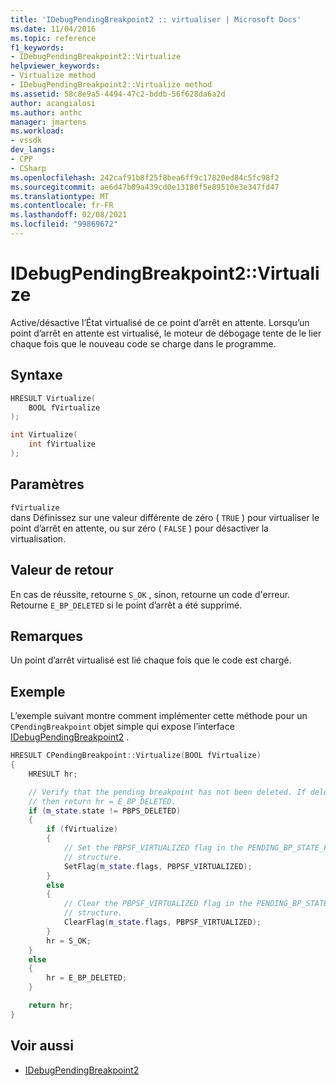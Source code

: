 ```yaml
---
title: 'IDebugPendingBreakpoint2 :: virtualiser | Microsoft Docs'
ms.date: 11/04/2016
ms.topic: reference
f1_keywords:
- IDebugPendingBreakpoint2::Virtualize
helpviewer_keywords:
- Virtualize method
- IDebugPendingBreakpoint2::Virtualize method
ms.assetid: 58c8e9a5-4494-47c2-bddb-56f628da6a2d
author: acangialosi
ms.author: anthc
manager: jmartens
ms.workload:
- vssdk
dev_langs:
- CPP
- CSharp
ms.openlocfilehash: 242caf91b8f25f8bea6ff9c17820ed84c5fc98f2
ms.sourcegitcommit: ae6d47b09a439cd0e13180f5e89510e3e347fd47
ms.translationtype: MT
ms.contentlocale: fr-FR
ms.lasthandoff: 02/08/2021
ms.locfileid: "99869672"
---
```

# <a name="idebugpendingbreakpoint2virtualize"></a>IDebugPendingBreakpoint2::Virtualize
Active/désactive l’État virtualisé de ce point d’arrêt en attente. Lorsqu’un point d’arrêt en attente est virtualisé, le moteur de débogage tente de le lier chaque fois que le nouveau code se charge dans le programme.

## <a name="syntax"></a>Syntaxe

```cpp
HRESULT Virtualize(
    BOOL fVirtualize
);
```

```cpp
int Virtualize(
    int fVirtualize
);
```

## <a name="parameters"></a>Paramètres
`fVirtualize`\
dans Définissez sur une valeur différente de zéro ( `TRUE` ) pour virtualiser le point d’arrêt en attente, ou sur zéro ( `FALSE` ) pour désactiver la virtualisation.

## <a name="return-value"></a>Valeur de retour
En cas de réussite, retourne `S_OK` , sinon, retourne un code d'erreur. Retourne `E_BP_DELETED` si le point d’arrêt a été supprimé.

## <a name="remarks"></a>Remarques
Un point d’arrêt virtualisé est lié chaque fois que le code est chargé.

## <a name="example"></a>Exemple
L’exemple suivant montre comment implémenter cette méthode pour un `CPendingBreakpoint` objet simple qui expose l’interface [IDebugPendingBreakpoint2](../../../extensibility/debugger/reference/idebugpendingbreakpoint2.md) .

```cpp
HRESULT CPendingBreakpoint::Virtualize(BOOL fVirtualize)
{
    HRESULT hr;

    // Verify that the pending breakpoint has not been deleted. If deleted,
    // then return hr = E_BP_DELETED.
    if (m_state.state != PBPS_DELETED)
    {
        if (fVirtualize)
        {
            // Set the PBPSF_VIRTUALIZED flag in the PENDING_BP_STATE_FLAGS
            // structure.
            SetFlag(m_state.flags, PBPSF_VIRTUALIZED);
        }
        else
        {
            // Clear the PBPSF_VIRTUALIZED flag in the PENDING_BP_STATE_FLAGS
            // structure.
            ClearFlag(m_state.flags, PBPSF_VIRTUALIZED);
        }
        hr = S_OK;
    }
    else
    {
        hr = E_BP_DELETED;
    }

    return hr;
}
```

## <a name="see-also"></a>Voir aussi
- [IDebugPendingBreakpoint2](../../../extensibility/debugger/reference/idebugpendingbreakpoint2.md)
